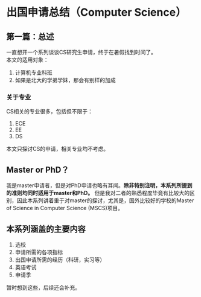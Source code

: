 # 出国申请总结（Computer Science）

## 第一篇：总述

一直想开一个系列谈谈CS研究生申请，终于在暑假找到时间了。  
本文的适用对象：

1. 计算机专业科班
2. 如果是北大的学弟学妹，那会有别样的加成

### 关于专业

CS相关的专业很多，包括但不限于：

1. ECE
2. EE
3. DS

本文只探讨CS的申请，相关专业均不考虑。

## Master or PhD？

我是master申请者，但是对PhD申请也略有耳闻。**除非特别注明，本系列所提到的准则均同时适用于master和PhD。** 但是我对二者的熟悉程度毕竟有比较大的区别，因此本系列讲着重于对master的探讨，尤其是，国外比较好的学校的Master of Science in Computer Science (MSCS)项目。


## 本系列涵盖的主要内容

1. 选校
2. 申请所需的各项指标
3. 出国申请所需的经历（科研，实习等）
4. 英语考试
5. 申请季

暂时想到这些，后续还会补充。